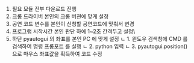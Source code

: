 1. 필요 모듈 전부 다운로드 진행
2. 크롬 드라이버 본인의 크롬 버젼에 맞게 설정
3. 공연 코드 변수를 본인이 신청할 공연코드에 맞춰서 변경 
4. 프로그램 시작시간 본인 판단 하에 1~2초 간격두고 설정\
5. 하단 pyautogui 의 좌표를 본인 PC 에 맞게 설정 
ㄴ 1. 윈도우 검색창에 CMD 를 검색하여 명령 프롬포트 를 실행 
ㄴ 2. python 입력 
ㄴ 3. pyautogui.position() 으로 마우스 좌표값을 획득하여 코드 수정